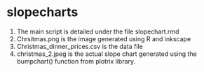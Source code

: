 # slopecharts
1. The main script is detailed under the file slopechart.rmd
2. Chrsitmas.png is the image generated using R and inkscape
3. Christmas_dinner_prices.csv is the data file
4. christmas_2.jpeg is the actual slope chart generated using the bumpchart() function from plotrix library.
